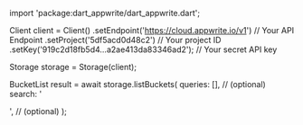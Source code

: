 import 'package:dart_appwrite/dart_appwrite.dart';

Client client = Client()
    .setEndpoint('https://cloud.appwrite.io/v1') // Your API Endpoint
    .setProject('5df5acd0d48c2') // Your project ID
    .setKey('919c2d18fb5d4...a2ae413da83346ad2'); // Your secret API key

Storage storage = Storage(client);

BucketList result = await storage.listBuckets(
    queries: [], // (optional)
    search: '<SEARCH>', // (optional)
);
